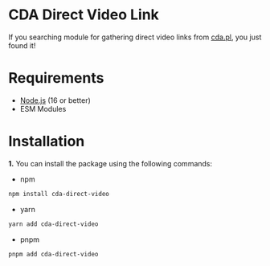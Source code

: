 # CDA Direct Video Link

If you searching module for gathering direct video links from [cda.pl][cda], you just found it!

# Requirements
* [Node.js][nodejs] (16 or better)
* ESM Modules
  
# Installation
**1.** You can install the package using the following commands:
* npm
```sh
npm install cda-direct-video
```
* yarn
```sh
yarn add cda-direct-video
```
* pnpm
```sh
pnpm add cda-direct-video
```

[cda]: https://www.cda.pl
[nodejs]: https://nodejs.org/